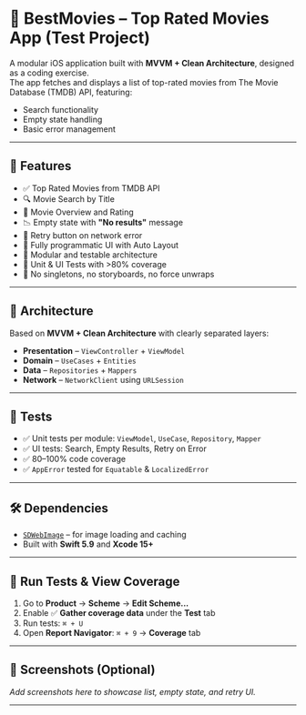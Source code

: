 # 📱 BestMovies – Top Rated Movies App (Test Project)

A modular iOS application built with **MVVM + Clean Architecture**, designed as a coding exercise.  
The app fetches and displays a list of top-rated movies from The Movie Database (TMDB) API, featuring:

- Search functionality  
- Empty state handling  
- Basic error management  

---

## 🚀 Features

- ✅ Top Rated Movies from TMDB API  
- 🔍 Movie Search by Title  
- 📄 Movie Overview and Rating  
- 📉 Empty state with **"No results"** message  
- 🔁 Retry button on network error  
- 📱 Fully programmatic UI with Auto Layout  
- 🧱 Modular and testable architecture  
- 🧪 Unit & UI Tests with >80% coverage  
- 🧠 No singletons, no storyboards, no force unwraps  

---

## 🧱 Architecture

Based on **MVVM + Clean Architecture** with clearly separated layers:

- **Presentation** – `ViewController` + `ViewModel`  
- **Domain** – `UseCases` + `Entities`  
- **Data** – `Repositories` + `Mappers`  
- **Network** – `NetworkClient` using `URLSession`  

---

## 🧪 Tests

- ✅ Unit tests per module: `ViewModel`, `UseCase`, `Repository`, `Mapper`  
- ✅ UI tests: Search, Empty Results, Retry on Error  
- ✅ 80–100% code coverage  
- ✅ `AppError` tested for `Equatable` & `LocalizedError`  

---

## 🛠 Dependencies

- [`SDWebImage`](https://github.com/SDWebImage/SDWebImage) – for image loading and caching  
- Built with **Swift 5.9** and **Xcode 15+**

---

## 🧪 Run Tests & View Coverage

1. Go to **Product** → **Scheme** → **Edit Scheme...**  
2. Enable ✅ **Gather coverage data** under the **Test** tab  
3. Run tests: `⌘ + U`  
4. Open **Report Navigator**: `⌘ + 9` → **Coverage** tab  

---

## 📸 Screenshots (Optional)

_Add screenshots here to showcase list, empty state, and retry UI._

---
